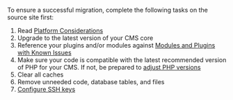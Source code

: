 To ensure a successful migration, complete the following tasks on the source site first:

1. Read [Platform Considerations](/platform-considerations)
1. Upgrade to the latest version of your CMS core
1. Reference your plugins and/or modules against [Modules and Plugins with Known Issues](/modules-plugins-known-issues)
1. Make sure your code is compatible with the latest recommended version of PHP for your CMS. If not, be prepared to [adjust PHP versions](/php-versions/#configure-php-version)
1. Clear all caches
1. Remove unneeded code, database tables, and files
1. [Configure SSH keys](/ssh-keys)
